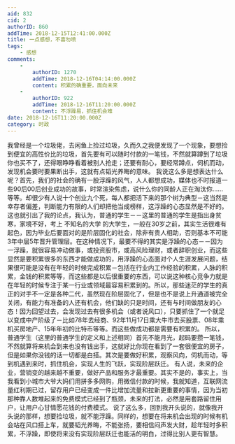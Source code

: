 ```yaml
---
aid: 832
cid: 2
authorID: 860
addTime: 2018-12-15T12:41:00.000Z
title: 一点感想，不喜勿喷
tags:
    - 感想
comments:
    -
        authorID: 1270
        addTime: 2018-12-16T04:14:00.000Z
        content: 积累的确重要，面向未来
    -
        authorID: 922
        addTime: 2018-12-16T11:20:00.000Z
        content: 不浮躁易，抓住机会难
date: 2018-12-16T11:20:00.000Z
category: 时政
---
```


我曾经是一个垃圾佬，去闲鱼上捡过垃圾，久而久之我便发现了一个现象，要想捡到便宜的高性价比的垃圾，首先要有可以随时付款的一笔钱，不然就算蹲到了垃圾你也买不了，还得眼睁睁看着被别人抢走；还要有耐心，要经常蹲点，伺机而动，发现机会要时要果断出手，这就有点韬光养晦的意味。 我说这么多是想表达什么呢？首先，我们的社会的确有一股浮躁的风气，人人都想成功，媒体也不时报道一些90后00后创业成功的故事，时常渲染焦虑，说什么你的同龄人正在淘汰你……等等。却很少有人说十个创业九个死，每人都把活下来的那个树为典型－这当然是幸存者偏差，判断能力有限的人们却把他当成榜样，这浮躁的心态显然是不好的。 这也就引出了我的论点，我认为，普通的学生－－这里的普通的学生是指出身贫寒，家境不好，考上 不知名的大学 的大学生，一般在30岁之前，其实生活很难有起色，因为毕业后要面对的是阶层固化的社会，除非有贵人相助，否则基本不可能3年中层5年晋升管理层。在这种情况下，最要不得的其实是浮躁的心态－－因为一浮躁，就很容易冲动做事，或投资股市，或高风险理财，或者辞职创业，而这些显然是要积累很多的东西才能做成功的，用浮躁的心态面对个人生涯发展问题，结果很可能是没有在年轻的时候完成积累－包括在行业内工作经验的积累，人脉的积累，金钱的积累等等，而这些都是以后很重要的东西，可以说这种核心竞争力就是在年轻的时候专注于某一行业或领域最容易积累到的。所以，那些迷茫的学生的真正的对手不一定是各种二代，虽然现在阶层固化了，但是也不是说上升通道被完全关闭，有能力有准备的人还有机会，他们缺的只是时间，还有与时间做朋友的心态！因为回望过去，会发现过去有很多机会（或者说风口），只要抓住了一个就足以变成中产阶级了－比如78年去经商、92年11月17日乘大牛市去买股票、08年乘机买房地产、15年年初的比特币等等。而这些做成功都是需要有积累的。 所以，普通学生（这里的普通学生的定义和上述相同）首先不能月光，起码要攒一笔钱，不然就算将来机会到来也没有钱出手，这就好比你现在看到了一套很便宜的房子，但是如果你没钱的话一切都是白搭。其次是要做好积累，观察风向，伺机而动，等到机遇到来时，抓住机会，实现人生的飞跃，实现阶层跃迁。 有人说，未来的企业，营销变的越来越不重要，做好产品和服务才最重要。其实不是的，事实上，当我看到小城市大爷大妈们用拼多多网购，用微信付款的时候，我就知道，互联网流量红利期已过，留存用户已经变成一件比增加流量和拉新更重要的事情，因为当初那种靠人数堆起来的免费模式已经到了瓶颈，未来的打法，必然是用套路留住用户，让用户心甘情愿花钱的付费模式。 说了这么多，回到我开头说的，就像我开头说的那样，想要捡垃圾，就不能浮躁。同样的，想要在将来机会出现的时候有机会站在风口搭上车，就要韬光养晦，不能张扬，要相信闷声发大财，趁年轻时多积累，不浮躁，即使将来没有实现阶层跃迁也能活的明白，过得比别人更有智慧。
